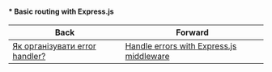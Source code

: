 #### * Basic routing with Express.js



| Back | Forward |
|---|---|
| [Як організувати error handler?](/ua/junior/expressjs/how-to-organize-error-handler.md)  | [Handle errors with Express.js middleware](/ua/junior/expressjs/how-to-handle-errors-in-expressjs-application.md) |